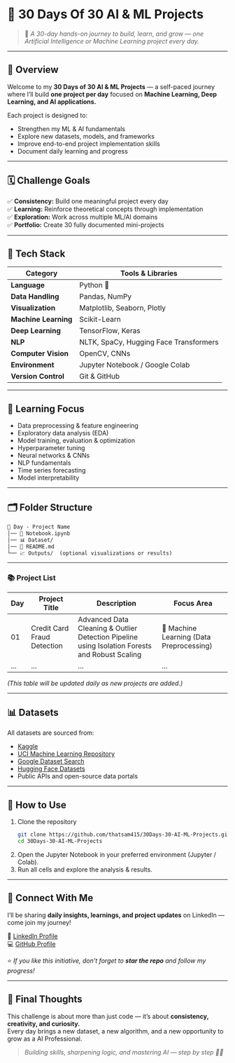 # 🚀 30 Days Of 30 AI & ML Projects  

> 🎯 *A 30-day hands-on journey to build, learn, and grow — one Artificial Intelligence or Machine Learning project every day.*

---

## 🌟 Overview  

Welcome to my **30 Days of 30 AI & ML Projects** — a self-paced journey where I’ll build **one project per day** focused on **Machine Learning, Deep Learning, and AI applications.**  

Each project is designed to:  
- Strengthen my ML & AI fundamentals  
- Explore new datasets, models, and frameworks  
- Improve end-to-end project implementation skills  
- Document daily learning and progress  

---

## 🗓️ Challenge Goals  

✅ **Consistency:** Build one meaningful project every day  
✅ **Learning:** Reinforce theoretical concepts through implementation  
✅ **Exploration:** Work across multiple ML/AI domains  
✅ **Portfolio:** Create 30 fully documented mini-projects  

---

## 🧩 Tech Stack  

| Category | Tools & Libraries |
|-----------|------------------|
| **Language** | Python 🐍 |
| **Data Handling** | Pandas, NumPy |
| **Visualization** | Matplotlib, Seaborn, Plotly |
| **Machine Learning** | Scikit-Learn |
| **Deep Learning** | TensorFlow, Keras |
| **NLP** | NLTK, SpaCy, Hugging Face Transformers |
| **Computer Vision** | OpenCV, CNNs |
| **Environment** | Jupyter Notebook / Google Colab |
| **Version Control** | Git & GitHub |

---

## 🧠 Learning Focus  

- Data preprocessing & feature engineering  
- Exploratory data analysis (EDA)  
- Model training, evaluation & optimization  
- Hyperparameter tuning  
- Neural networks & CNNs  
- NLP fundamentals  
- Time series forecasting  
- Model interpretability  

---

## 🗂️ Folder Structure  

```markdown
📁 Day - Project Name  
│── 📄 Notebook.ipynb  
│── 📊 Dataset/  
│── 📝 README.md   
└── 📈 Outputs/  (optional visualizations or results)  
```

---

### 📚 Project List  

| Day | Project Title | Description | Focus Area |
|-----|----------------|-------------|-------------|
| 01 | Credit Card Fraud Detection | Advanced Data Cleaning & Outlier Detection Pipeline using Isolation Forests and Robust Scaling | 🧮 Machine Learning (Data Preprocessing) |
| ... | ... | ... | ... |

*(This table will be updated daily as new projects are added.)*

---

## 📊 Datasets  

All datasets are sourced from:  
- [Kaggle](https://www.kaggle.com/datasets)  
- [UCI Machine Learning Repository](https://archive.ics.uci.edu/ml/index.php)  
- [Google Dataset Search](https://datasetsearch.research.google.com/)  
- [Hugging Face Datasets](https://huggingface.co/datasets)  
- Public APIs and open-source data portals  

---

## 🚀 How to Use  

1. Clone the repository  
   ```bash
   git clone https://github.com/thatsam415/30Days-30-AI-ML-Projects.git
   cd 30Days-30-AI-ML-Projects
   ```
2. Open the Jupyter Notebook in your preferred environment (Jupyter / Colab).  
3. Run all cells and explore the analysis & results.  

---

## 💬 Connect With Me  

I’ll be sharing **daily insights, learnings, and project updates** on LinkedIn — come join my journey!  

🔗 [LinkedIn Profile](https://linkedin.com/in/that-sam)  
💻 [GitHub Profile](https://github.com/thatsam415)  

⭐ *If you like this initiative, don’t forget to **star the repo** and follow my progress!*  

---

## 🧭 Final Thoughts  

This challenge is about more than just code — it’s about **consistency, creativity, and curiosity.**  
Every day brings a new dataset, a new algorithm, and a new opportunity to grow as a AI Professional.  

> *Building skills, sharpening logic, and mastering AI — step by step 💪🚀* 
